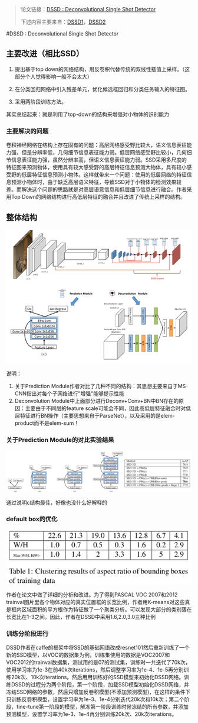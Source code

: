 > 论文链接：[DSSD : Deconvolutional Single Shot Detector](https://arxiv.org/pdf/1701.06659.pdf)
>
> 下述内容主要来自：[DSSD1](https://zhuanlan.zhihu.com/p/33036037)，[DSSD2](http://jacobkong.github.io/posts/2938514597/)

#DSSD : Deconvolutional Single Shot Detector

## 主要改进（相比SSD）

1) 提出基于top down的网络结构，用反卷积代替传统的双线性插值上采样。（这部分个人觉得影响一般不会太大）

2) 在分类回归网络中引入残差单元，优化候选框回归和分类任务输入的特征图。

3) 采用两阶段训练方法。

其实总结起来：就是利用了top-down的结构来增强对小物体的识别能力

### 主要解决的问题

卷积神经网络在结构上存在固有的问题：高层网络感受野比较大，语义信息表征能力强，但是分辨率低，几何细节信息表征能力弱。低层网络感受野比较小，几何细节信息表征能力强，虽然分辨率高，但语义信息表征能力弱。SSD采用多尺度的特征图来预测物体，使用具有较大感受野的高层特征信息预测大物体，具有较小感受野的低层特征信息预测小物体。这样就带来一个问题：使用的低层网络的特征信息预测小物体时，由于缺乏高层语义特征，导致SSD对于小物体的检测效果较差。而解决这个问题的思路就是对高层语意信息和低层细节信息进行融合。作者采用Top Down的网络结构进行高低层特征的融合并且改进了传统上采样的结构。

## 整体结构

![](png/dssd1.png)

说明：

1. 关于Prediction Module作者对比了几种不同的结构：其思想主要来自于MS-CNN指出对每个子网络进行"增强"能够提示性能
2. Deconvolution Module中上面部分进行Deconv+Conv+BN中BN存在的原因：主要由于不同层的feature scale可能会不同，因此高低层特征融合时对低层特征进行BN操作（主要思想来自于ParseNet），以及采用的是elem-product而不是elem-sum！

### 关于Prediction Module的对比实验结果

![](png/dssd2.png)

通过说明c结构最佳，好像也没什么好解释的

### default box的优化

![](png/dssd3.png)

作者在论文中做了详细的分析和改进。为了得到PASCAL VOC 2007和2012 trainval图片里各个物体对应的真实位置框的长宽比例，作者用K-means对这些真是框内区域面积的平方根作为特征做了一个聚类分析。可以发现大部分的类别落在长宽比在1-3之间。因此，作者在DSSD中采用1.6,2.0,3.0三种比例

### 训练分阶段进行

DSSD作者在caffe的框架中将SSD的基础网络改成resnet101然后重新训练了一个新的SSD模型，以VOC的数据集为例，训练集使用的数据是VOC2007和VOC2012的trainval数据集，测试用的是07的测试集，训练时一共迭代了70k次，使用学习率为1e-3在前40k次iterations，然后调整学习率为1e-4、1e-5再分别训练20k次、10k次iterations。然后用用训练好的SSD模型来初始化DSSD网络。训练DSSD的过程分为两个阶段，第一个阶段，加载SSD模型初始化DSSD网络，并冻结SSD网络的参数，然后只增加反卷积模型(不添加预测模型)，在这样的条件下只训练反卷积模型，设置学习率为1e-3、1e-4分别迭代20k次和10k次；第二个阶段，fine-tune第一阶段的模型，解冻第一阶段训练时候冻结的所有参数，并添加预测模型，设置学习率为1e-3、1e-4再分别训练20k次、20k次iterations。